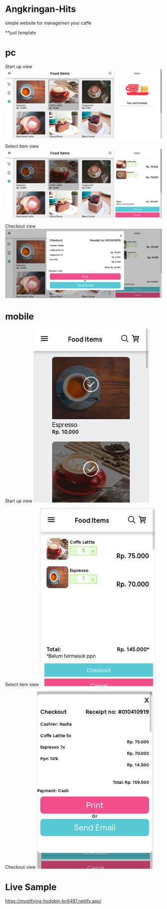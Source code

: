 # Angkringan-Hits

simple website for managemen your caffe

**just template

# pc

Start up view
<img src="doc/pc2.png">

Select item view
<img src="doc/pc1.png">

Checkout view
<img src="doc/pc3.png">

# mobile

Start up view
<img src="doc/mobile1.png">

Select item view
<img src="doc/mobile2.png">

Checkout view
<img src="doc/mobile3.png">

# Live Sample

https://mystifying-hodgkin-bc6497.netlify.app/
